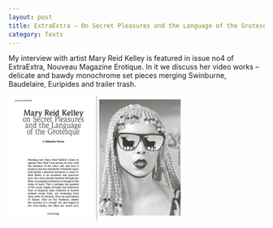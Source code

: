 ```yaml
---
layout: post
title: ExtraExtra – On Secret Pleasures and the Language of the Grotesque
category: Texts
---
```


My interview with artist Mary Reid Kelley is featured in issue no4 of ExtraExtra, Nouveau Magazine Erotique. In it we discuss her video works – delicate and bawdy monochrome set pieces merging Swinburne, Baudelaire, Euripides and trailer trash.

![04-27-15](/assets/img/04-27-15.jpg)
